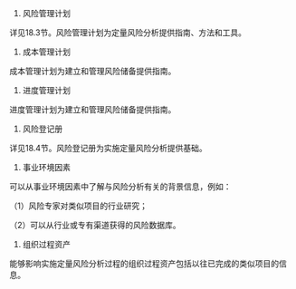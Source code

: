 
1. 风险管理计划

详见18.3节。风险管理计划为定量风险分析提供指南、方法和工具。

1. 成本管理计划

成本管理计划为建立和管理风险储备提供指南。

1. 进度管理计划

进度管理计划为建立和管理风险储备提供指南。

1. 风险登记册

详见18.4节。风险登记册为实施定量风险分析提供基础。

1. 事业环境因素

可以从事业环境因素中了解与风险分析有关的背景信息，例如：

（1）风险专家对类似项目的行业研究；

（2）可以从行业或专有渠道获得的风险数据库。

1. 组织过程资产

能够影响实施定量风险分析过程的组织过程资产包括以往已完成的类似项目的信息。

